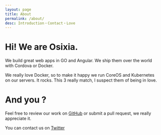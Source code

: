 ```yaml
---
layout: page
title: About
permalink: /about/
desc: Introduction・Contact・Love
---
```


# Hi! We are Osixia.

We build great web apps in GO and Angular. We ship them over the world with Cordova or Docker.

We really love Docker, so to make it happy we run CoreOS and Kubernetes on our servers. It rocks. This 3 really match, I suspect them of being in love.

# And you ?

Feel free to review our work on [GitHub](https://github.com/osixia?tab=repositories) or submit a pull request, we really appreciate it.

You can contact us on [Twitter](https://twitter.com/osixia)
